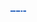 <a href="#"><img src="https://raw.githubusercontent.com/Juan-Sebastian-Rios-Martinez/juan-sebastian-rios-martinez/41b64aa8e24c519307f03dfee9d79ea15bcc4373/svg/svg.svg" width="5%"></a>






